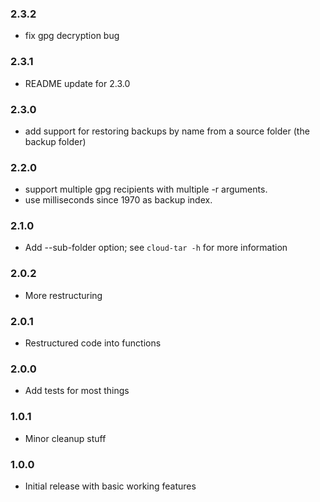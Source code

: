 ### 2.3.2
- fix gpg decryption bug

### 2.3.1
- README update for 2.3.0

### 2.3.0
- add support for restoring backups by name from a source folder (the backup folder)

### 2.2.0
- support multiple gpg recipients with multiple -r arguments.
- use milliseconds since 1970 as backup index.

### 2.1.0
- Add --sub-folder option; see `cloud-tar -h` for more information

### 2.0.2
- More restructuring

### 2.0.1
- Restructured code into functions

### 2.0.0
- Add tests for most things

### 1.0.1
- Minor cleanup stuff

### 1.0.0
- Initial release with basic working features